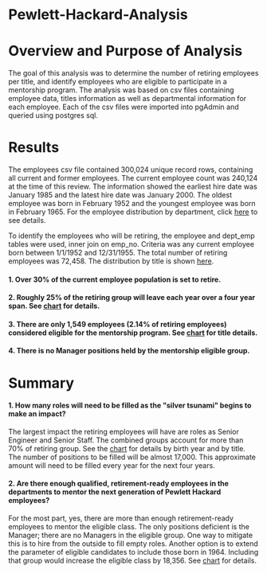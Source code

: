 # Pewlett-Hackard-Analysis

# Overview and Purpose of Analysis
The goal of this analysis was to determine the number of retiring employees per title, and identify employees who are eligible to participate in a mentorship program.  The analysis was based on csv files containing employee data, titles information as well as departmental information for each employee.  Each of the csv files were imported into pgAdmin and queried using postgres sql.

# Results
The employees csv file contained 300,024 unique record rows, containing all current and former employees.  The current employee count was 240,124 at the time of this review.  The information showed the earliest hire date was January 1985 and the latest hire date was January 2000.  The oldest employee was born in February 1952 and the youngest employee was born in February 1965. For the employee distribution by department, click [here](https://github.com/Eblakeiii/Pewlett-Hackard-Analysis/blob/master/Data/current_emp.png) to see details.

To identify the employees who will be retiring, the employee and dept_emp tables were used, inner join on emp_no.  Criteria was any current employee born between 1/1/1952 and 12/31/1955.  The total number of retiring employees was 72,458.  The distribution by title is shown [here](  ).

#### 1.  Over 30% of the current employee population is set to retire.
#### 2.  Roughly 25% of the retiring group will leave each year over a four year span.  See [chart]( ) for details.
#### 3.  There are only 1,549 employees (2.14% of retiring employees) considered eligible for the mentorship program.  See [chart](  ) for title details.
#### 4.  There is no Manager positions held by the mentorship eligible group.

# Summary
#### 1. How many roles will need to be filled as the "silver tsunami" begins to make an impact?
The largest impact the retiring employees will have are roles as Senior Engineer and Senior Staff.  The combined groups account for more than 70% of retiring group.  See the [chart]( ) for details by birth year and by title.  The number of positions to be filled will be almost 17,000.  This approximate amount will need to be filled every year for the next four years.  

#### 2. Are there enough qualified, retirement-ready employees in the departments to mentor the next generation of Pewlett Hackard employees?
For the most part, yes, there are more than enough retirement-ready employees to mentor the eligible class.  The only positions deficient is the Manager; there are no Managers in the eligible group.  One way to mitigate this is to hire from the outside to fill empty roles.  Another option is to extend the parameter of eligible candidates to include those born in 1964.  Including that group would increase the eligible class by 18,356.  See [chart](  ) for details.   
